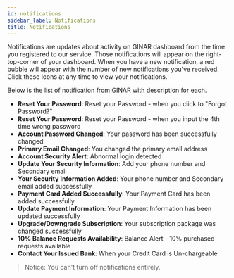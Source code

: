 ```yaml
---
id: notifications
sidebar_label: Notifications
title: Notifications
---
```


Notifications are updates about activity on GINAR dashboard from the time you registered to our service. Those notifications will appear on the right-top-corner of your dashboard. When you have a new notification, a red bubble will appear with the number of new notifications you've received. Click these icons at any time to view your notifications.


Below is the list of notification from GINAR with description for each. 

- **Reset Your Password**:	Reset your Password - when you click to "Forgot Password?" 
- **Reset Your Password**:	Reset your Password - when you input the 4th time wrong password
- **Account Password Changed**: 	Your password has been successfully changed
- **Primary Email Changed**:	You changed the primary email address
- **Account Security Alert**:	Abnormal login detected
- **Update Your Security Information**:	Add your phone number and Secondary email
- **Your Security Information Added**:	Your phone number and Secondary email added successfully
- **Payment Card Added Successfully**:	Your Payment Card has been added successfully
- **Update Payment Information**:	Your Payment Information has been updated successfully
- **Upgrade/Downgrade Subscription**:	Your subscription package was changed successfully
- **10% Balance Requests Availability**:	Balance Alert - 10% purchased requests available
- **Contact Your Issued Bank**:	When your Credit Card is Un-chargeable

> Notice: You can't turn off notifications entirely.
